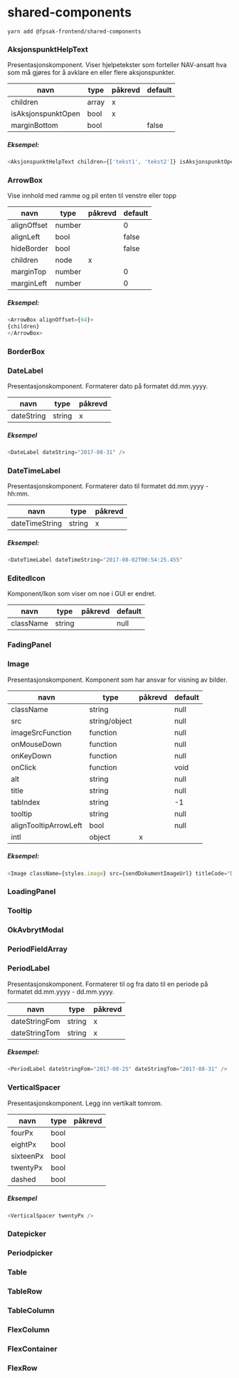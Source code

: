 # shared-components

```
yarn add @fpsak-frontend/shared-components
```

### AksjonspunktHelpText
 Presentasjonskomponent. Viser hjelpetekster som forteller NAV-ansatt hva som må gjøres for
 å avklare en eller flere aksjonspunkter.

| navn               | type  | påkrevd | default |
|--------------------|-------|---------|---------|
| children           | array | x       |         |
| isAksjonspunktOpen | bool  | x       |         |
| marginBottom       | bool  |         | false   |

 ##### Eksempel:
 ```js
 <AksjonspunktHelpText children={['tekst1', 'tekst2']} isAksjonspunktOpen={false} />
 ```

### ArrowBox
Vise innhold med ramme og pil enten til venstre eller topp

| navn        | type   | påkrevd | default |
|-------------|--------|---------|---------|
| alignOffset | number |         | 0       |
| alignLeft   | bool   |         | false   |
| hideBorder  | bool   |         | false   |
| children    | node   | x       |         |
| marginTop   | number |         | 0       |
| marginLeft  | number |         | 0       |

 ##### Eksempel:
 ```js
 <ArrowBox alignOffset={64}>
 {children}
 </ArrowBox>
 ```

### BorderBox
### DateLabel
Presentasjonskomponent. Formaterer dato på formatet dd.mm.yyyy.

| navn       | type   | påkrevd |
|------------|--------|---------|
| dateString | string | x       |

##### Eksempel
```js
<DateLabel dateString="2017-08-31" />
```

### DateTimeLabel
Presentasjonskomponent. Formaterer dato til formatet dd.mm.yyyy - hh:mm.

| navn           | type   | påkrevd |
|----------------|--------|---------|
| dateTimeString | string | x       |

##### Eksempel:
```js
<DateTimeLabel dateTimeString="2017-08-02T00:54:25.455"
```

### EditedIcon
Komponent/Ikon som viser om noe i GUI er endret.

| navn                  | type          | påkrevd | default |
|-----------------------|---------------|---------|---------|
| className             | string        |         | null    |

### FadingPanel
### Image
Presentasjonskomponent. Komponent som har ansvar for visning av bilder.

| navn                  | type          | påkrevd | default |
|-----------------------|---------------|---------|---------|
| className             | string        |         | null    |
| src                   | string/object |         | null    |
| imageSrcFunction      | function      |         | null    |
| onMouseDown           | function      |         | null    |
| onKeyDown             | function      |         | null    |
| onClick               | function      |         | void    |
| alt                   | string        |         | null    |
| title                 | string        |         | null    |
| tabIndex              | string        |         | -1      |
| tooltip               | string        |         | null    |
| alignTooltipArrowLeft | bool          |         | null    |
| intl                  | object        | x       |         |

##### Eksempel:
```js
<Image className={styles.image} src={sendDokumentImageUrl} titleCode="DocumentListInnsyn.Send" altCode="DocumentListInnsyn.Send" />
```

### LoadingPanel
### Tooltip
### OkAvbrytModal
### PeriodFieldArray
### PeriodLabel
Presentasjonskomponent. Formaterer til og fra dato til en periode på formatet dd.mm.yyyy - dd.mm.yyyy.

| navn          | type   | påkrevd |
|---------------|--------|---------|
| dateStringFom | string | x       |
| dateStringTom | string | x       |

##### Eksempel:
```js
<PeriodLabel dateStringFom="2017-08-25" dateStringTom="2017-08-31" />
```

### VerticalSpacer
Presentasjonskomponent. Legg inn vertikalt tomrom.

| navn      | type | påkrevd |
|-----------|------|---------|
| fourPx    | bool |         |
| eightPx   | bool |         |
| sixteenPx | bool |         |
| twentyPx  | bool |         |
| dashed    | bool |         |

##### Eksempel
```js
<VerticalSpacer twentyPx />
```

### Datepicker
### Periodpicker
### Table
### TableRow
### TableColumn
### FlexColumn
### FlexContainer
### FlexRow
